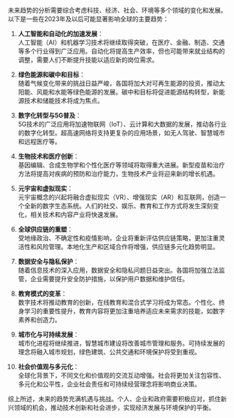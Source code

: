 未来趋势的分析需要综合考虑科技、经济、社会、环境等多个领域的变化和发展。以下是一些在2023年及以后可能显著影响全球的主要趋势：

1. **人工智能和自动化的加速发展**：  
   人工智能（AI）和机器学习技术将继续取得突破，在医疗、金融、制造、交通等多个行业得到广泛应用。自动化将提高生产效率，但也可能带来就业结构的调整，需要人们不断提升技能以适应新的岗位需求。

2. **绿色能源和碳中和目标**：  
   随着气候变化带来的挑战日益严峻，各国将加大对可再生能源的投资，推动太阳能、风能和水能等绿色能源的发展。碳中和目标将促进能源结构转型，新能源技术和储能技术将成为焦点。

3. **数字化转型与5G普及**：  
   5G技术的广泛应用将加速物联网（IoT）、云计算和大数据的发展，推动各行业的数字化转型。超高速网络将支持更复杂的应用场景，如无人驾驶、智慧城市和远程医疗等。

4. **生物技术和医疗创新**：  
   基因编辑、合成生物学和个性化医疗等领域将取得重大进展。新型疫苗和治疗方法将提高对疾病的预防和治疗能力，生物技术产业将迎来新的增长机遇。

5. **元宇宙和虚拟现实**：  
   元宇宙概念的兴起将融合虚拟现实（VR）、增强现实（AR）和互联网，创造一个全新的数字生态系统。人们的社交、娱乐、教育和工作方式将发生深刻变化，相关技术和内容产业将快速发展。

6. **全球供应链的重塑**：  
   受地缘政治、不确定性和疫情影响，企业将重新评估供应链策略，更加注重灵活性和风险管理。本地化生产和区域合作将增强，供应链多元化趋势明显。

7. **数据安全与隐私保护**：  
   随着信息技术的深入应用，数据安全和隐私问题日益突出。各国将加强立法监管，企业需要提升安全防护措施，以保护用户数据和维护信任。

8. **教育模式的变革**：  
   数字技术将推动教育的创新，在线教育和混合式学习将成为常态。个性化、终身学习的重要性提升，教育内容将更加注重培养适应未来需求的技能，如数字素养和创造力。

9. **城市化与可持续发展**：  
   城市化进程将继续推进，智慧城市建设将改善城市管理和服务。可持续发展的理念将融入城市规划，绿色建筑、公共交通和环境保护将受到重视。

10. **社会价值观与多元化**：  
    全球化背景下，不同文化和价值观的交流互动增强。社会将更加关注包容性、多元化和公平性，企业社会责任和可持续经营理念将影响商业决策。

综上所述，未来的趋势充满机遇与挑战。个人、企业和政府需要积极应对，抓住新兴领域的机会，推动技术创新和社会进步，实现经济发展与环境保护的平衡。